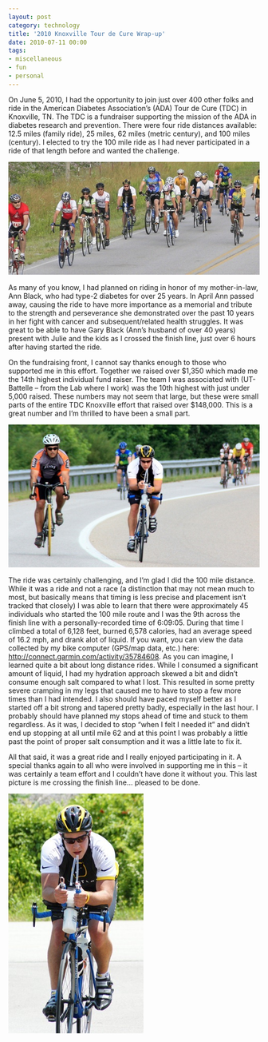 ```yaml
---
layout: post
category: technology
title: '2010 Knoxville Tour de Cure Wrap-up'
date: 2010-07-11 00:00
tags:
- miscellaneous
- fun
- personal
---
```


On June 5, 2010, I had the opportunity to join just over 400 other folks and ride in the American Diabetes Association’s 
(ADA) Tour de Cure (TDC) in Knoxville, TN. The TDC is a fundraiser supporting the mission of the ADA in diabetes 
research and prevention. There were four ride distances available: 12.5 miles (family ride), 25 miles, 62 miles 
(metric century), and 100 miles (century). I elected to try the 100 mile ride as I had never participated in a ride of 
that length before and wanted the challenge.
 
<img alt='tdc01' src='/images/tdc01.jpg' class='blogimage img-responsive'>

As many of you know, I had planned on riding in honor of my mother-in-law, Ann Black, who had type-2 diabetes for 
over 25 years. In April Ann passed away, causing the ride to have more importance as a memorial and tribute to the 
strength and perseverance she demonstrated over the past 10 years in her fight with cancer and subsequent/related 
health struggles. It was great to be able to have Gary Black (Ann’s husband of over 40 years) present with Julie and 
the kids as I crossed the finish line, just over 6 hours after having started the ride.

On the fundraising front, I cannot say thanks enough to those who supported me in this effort. Together we raised over 
$1,350 which made me the 14th highest individual fund raiser. The team I was associated with (UT-Battelle – from the
Lab where I work) was the 10th highest with just under 5,000 raised. These numbers may not seem that large, but 
these were small parts of the entire TDC Knoxville effort that raised over $148,000. This is a great number and I’m 
thrilled to have been a small part.

<img alt='tdc02' src='/images/tdc02.jpg' class='blogimage img-responsive'>

The ride was certainly challenging, and I’m glad I did the 100 mile distance. While it was a ride and not a race (a 
distinction that may not mean much to most, but basically means that timing is less precise and placement isn’t 
tracked that closely) I was able to learn that there were approximately 45 individuals who started the 100 mile route 
and I was the 9th across the finish line with a personally-recorded time of 6:09:05. During that time I climbed a 
total of 6,128 feet, burned 6,578 calories, had an average speed of 16.2 mph, and drank alot of liquid. If you want, 
you can view the data collected by my bike computer (GPS/map data, etc.) here: 
<http://connect.garmin.com/activity/35784608>. As you can imagine, I learned quite a bit about long distance rides. 
While I consumed a significant amount of liquid, I had my hydration approach skewed a bit and didn’t consume enough 
salt compared to what I lost. This resulted in some pretty severe cramping in my legs that caused me to have to stop a 
few more times than I had intended. I also should have paced myself better as I started off a bit strong and tapered 
pretty badly, especially in the last hour. I probably should have planned my stops ahead of time and stuck to them 
regardless. As it was, I decided to stop “when I felt I needed it” and didn’t end up stopping at all until mile 62 
and at this point I was probably a little past the point of proper salt consumption and it was a little late to fix it.

All that said, it was a great ride and I really enjoyed participating in it. A special thanks again to all who were 
involved in supporting me in this – it was certainly a team effort and I couldn’t have done it without you. This last 
picture is me crossing the finish line… pleased to be done.

<img alt='tdc03' src='/images/tdc03.jpg' class='blogimage img-responsive'>
